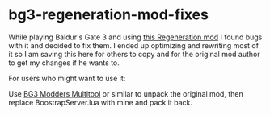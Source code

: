 # bg3-regeneration-mod-fixes

While playing Baldur's Gate 3 and using [this Regeneration mod](https://www.nexusmods.com/baldursgate3/mods/11184/?tab=description&BH=0) I found bugs with it and decided to fix them. I ended up optimizing and rewriting most of it so I am saving this here for others to copy and for the original mod author to get my changes if he wants to.

For users who might want to use it:

Use [BG3 Modders Multitool](https://github.com/ShinyHobo/BG3-Modders-Multitool) or similar to unpack the original mod, then replace BoostrapServer.lua with mine and pack it back.
